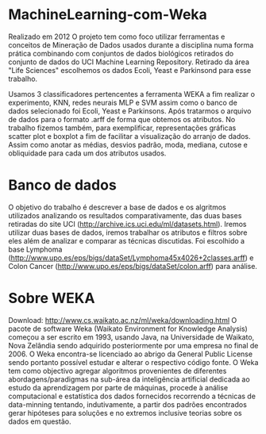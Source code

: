 # MachineLearning-com-Weka
Realizado em 2012
O projeto tem como foco utilizar ferramentas e conceitos de Mineração de Dados usados durante a disciplina numa forma prática combinando com conjuntos de dados biológicos retirados do conjunto de dados do UCI Machine Learning Repository. Retirado da área "Life Sciences" escolhemos os dados Ecoli, Yeast e Parkinsond para esse trabalho. 

Usamos 3 classificadores pertencentes a ferramenta WEKA a fim realizar o experimento, KNN,  redes neurais MLP e SVM assim como o banco de dados selecionado foi Ecoli, Yeast e Parkinsons. Após tratarmos o arquivo de dados para o formato .arff de forma que obtemos os atributos.
No trabalho fizemos também, para exemplificar, representações gráficas scatter plot e  boxplot a fim de facilitar a visualização do arranjo de dados. Assim como anotar as médias, desvios padrão, moda, mediana,  cutose e obliquidade para cada um dos atributos usados.

# Banco de dados
O objetivo do trabalho é descrever a base de dados e os algritmos utilizados analizando os resultados comparativamente, das duas bases retiradas do site UCI (http://archive.ics.uci.edu/ml/datasets.html).
Iremos utilizar duas bases de dados, iremos trabalhar os atributos e filtros sobre eles além de analizar e comparar as técnicas discutidas. 
Foi escolhido a base Lymphoma (http://www.upo.es/eps/bigs/dataSet/Lymphoma45x4026+2classes.arff) e 
Colon Cancer (http://www.upo.es/eps/bigs/dataSet/colon.arff) para análise.

# Sobre WEKA
Download: http://www.cs.waikato.ac.nz/ml/weka/downloading.html
O pacote de software Weka (Waikato Environment for Knowledge Analysis) começou a ser escrito em 1993, usando Java, na Universidade de Waikato, Nova Zelândia sendo adquirido posteriormente por uma empresa no final de 2006. O Weka encontra-se licenciado ao abrigo da General Public License sendo portanto possível estudar e alterar o respectivo código fonte.
O Weka tem como objectivo agregar algoritmos provenientes de diferentes abordagens/paradigmas na sub-área da inteligência artificial dedicada ao estudo da aprendizagem por parte de máquinas, procede à análise computacional e estatística dos dados fornecidos recorrendo a técnicas de data-minning tentando, indutivamente, a partir dos padrões encontrados gerar hipóteses para soluções e no extremos inclusive teorias sobre os dados em questão.
